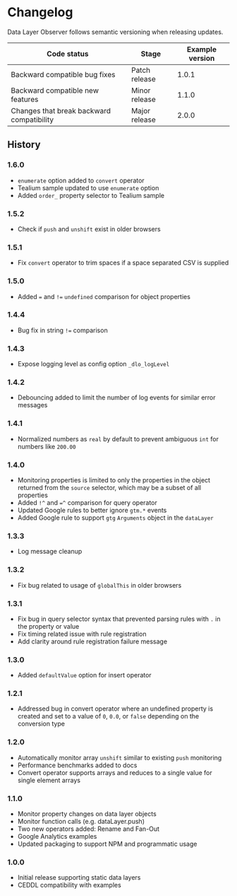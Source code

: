 # Changelog

Data Layer Observer follows semantic versioning when releasing updates.

| Code status | Stage | Example version |
| ----------- | ----- | --------------- |
| Backward compatible bug fixes | Patch release | 1.0.1 |
| Backward compatible new features | Minor release| 1.1.0 |
| Changes that break backward compatibility | Major release | 2.0.0 |

## History

### 1.6.0

- `enumerate` option added to `convert` operator
- Tealium sample updated to use `enumerate` option
- Added `order_` property selector to Tealium sample

### 1.5.2

- Check if `push` and `unshift` exist in older browsers

### 1.5.1

- Fix `convert` operator to trim spaces if a space separated CSV is supplied

### 1.5.0

- Added `=` and `!=` `undefined` comparison for object properties

### 1.4.4

- Bug fix in string `!=` comparison

### 1.4.3

- Expose logging level as config option `_dlo_logLevel`

### 1.4.2

- Debouncing added to limit the number of log events for similar error messages

### 1.4.1

- Normalized numbers as `real` by default to prevent ambiguous `int` for numbers like `200.00`

### 1.4.0

- Monitoring properties is limited to only the properties in the object returned from the `source` selector, which may be a subset of all properties
- Added `!^` and `=^` comparison for query operator
- Updated Google rules to better ignore `gtm.*` events
- Added Google rule to support `gtg` `Arguments` object in the `dataLayer`

### 1.3.3

- Log message cleanup

### 1.3.2

- Fix bug related to usage of `globalThis` in older browsers

### 1.3.1

- Fix bug in query selector syntax that prevented parsing rules with `.` in the property or value
- Fix timing related issue with rule registration
- Add clarity around rule registration failure message

### 1.3.0

- Added `defaultValue` option for insert operator

### 1.2.1

- Addressed bug in convert operator where an undefined property is created and set to a value of `0`, `0.0`, or `false` depending on the conversion type

### 1.2.0

- Automatically monitor array `unshift` similar to existing `push` monitoring
- Performance benchmarks added to docs
- Convert operator supports arrays and reduces to a single value for single element arrays

### 1.1.0

- Monitor property changes on data layer objects
- Monitor function calls (e.g. dataLayer.push)
- Two new operators added: Rename and Fan-Out
- Google Analytics examples
- Updated packaging to support NPM and programmatic usage

### 1.0.0

- Initial release supporting static data layers
- CEDDL compatibility with examples
